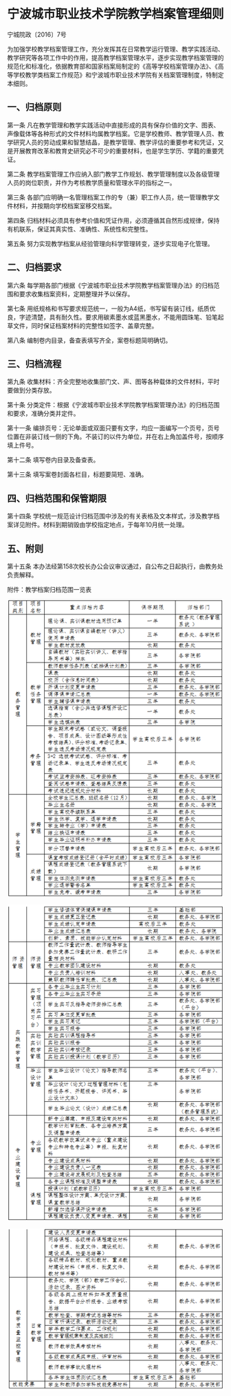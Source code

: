 # 宁波城市职业技术学院教学档案管理细则

宁城院政〔2016〕7号

为加强学校教学档案管理工作，充分发挥其在日常教学运行管理、教学实践活动、教学研究等各项工作中的作用，提高教学档案管理水平，逐步实现教学档案管理的规范化和标准化，依据教育部和国家档案局制定的《高等学校档案管理办法》、《高等学校教学类档案工作规范》和宁波城市职业技术学院有关档案管理制度，特制定本细则。

## 一、归档原则

 第一条  凡在教学管理和教学实践活动中直接形成的具有保存价值的文字、图表、声像载体等各种形式的文件材料均属教学档案。它是学校教师、教学管理人员、教学研究人员的劳动成果和智慧结晶，是教学管理、教学评估的重要参考和凭证，又是开展教育改革和教育史研究必不可少的重要材料，也是学生学历、学籍的重要凭证。

第二条  教学档案管理工作应纳入部门教学工作规划、教学管理制度以及各级管理人员的岗位职责，并作为考核教学质量和管理水平的指标之一。

第三条  各部门应明确一名管理档案工作的专（兼）职工作人员，统一管理教学文件材料，并按期向学校档案室移交档案。

第四条  归档材料必须具有参考价值和凭证作用，必须遵循其自然形成规律，保持有机联系，保证其真实性、准确性、系统性和完整性。

第五条  努力实现教学档案从经验管理向科学管理转变，逐步实现电子化管理。

## 二、归档要求

第六条  每学期各部门根据《宁波城市职业技术学院教学档案管理办法》的归档范围和要求收集档案资料，定期整理并予以保存。

第七条  用纸规格和书写要求规范统一，一般为A4纸，书写留有装订线，纸质优良，字迹清楚，具有耐久性。要求用碳素墨水或蓝黑墨水，不能用圆珠笔、铅笔起草文件，同时保证档案材料的完整性如签字、盖章完整。

第八条  编制卷内目录，备查表填写齐全，案卷标题简明确切。

## 三、归档流程

第九条  收集材料：齐全完整地收集部门文、声、图等各种载体的文件材料，平时要做到分类存放。

第十条  分类定件：根据《宁波城市职业技术学院教学档案管理办法》的归档范围和要求，准确分类并定件。

第十一条  编排页号：无论单面或双面只要有文字，均应一面编写一个页号，页号位置在非装订线一侧的下角。不装订的以件为单位，并在右上角加盖件号，按顺序填上件号。

第十二条  填写卷内目录及备查表。

第十三条  填写案卷封面各栏目，标题要简短、准确。

## 四、归档范围和保管期限

第十四条  学校统一规范设计归档范围中涉及的有关表格及文本样式，涉及教学档案详见附件。材料到期销毁由学校指定地点，于每年10月统一处理。

## 五、附则

第十五条  本办法经第158次校长办公会议审议通过，自公布之日起执行，由教务处负责解释。

附件：教学档案归档范围一览表

![](.\images\teaching-document-1.png)

![](.\images\teaching-document-2.png)

![](.\images\teaching-document-3.png)